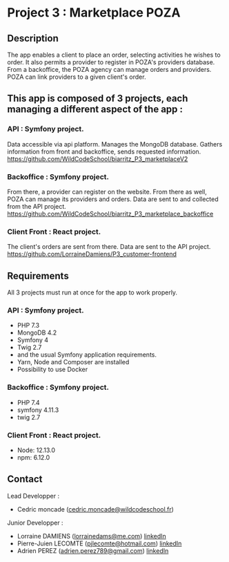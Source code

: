 # Project 3 : Marketplace POZA

## Description

The app enables a client to place an order, selecting activities he wishes to order.
It also permits a provider to register in POZA's providers database.
From a backoffice, the POZA agency can manage orders and providers.
POZA can link providers to a given client's order.

## This app is composed of 3 projects, each managing a different aspect of the app :

### API : Symfony project.

Data accessible via api platform. 
Manages the MongoDB database. 
Gathers information from front and backoffice, sends requested information.
https://github.com/WildCodeSchool/biarritz_P3_marketplaceV2

### Backoffice : Symfony project. 

From there, a provider can register on the website.
From there as well, POZA can manage its providers and orders.
Data are sent to and collected from the API project.
https://github.com/WildCodeSchool/biarritz_P3_marketplace_backoffice

### Client Front : React project. 

The client's orders are sent from there. Data are sent to the API project.
https://github.com/LorraineDamiens/P3_customer-frontend

## Requirements

All 3 projects must run at once for the app to work properly.

### API : Symfony project.
* PHP 7.3
* MongoDB 4.2
* Symfony 4
* Twig 2.7
* and the usual Symfony application requirements.
* Yarn, Node and Composer are installed
* Possibility to use Docker

### Backoffice : Symfony project. 
* PHP 7.4
* symfony 4.11.3
* twig 2.7

### Client Front : React project. 
* Node: 12.13.0 
* npm: 6.12.0

## Contact 

Lead Developper : 
* Cedric moncade (cedric.moncade@wildcodeschool.fr)

Junior Developper : 
* Lorraine DAMIENS (lorrainedams@me.com) [linkedIn](https://www.linkedin.com/in/lorrainedamiens/)
* Pierre-Juien LECOMTE (pjlecomte@hotmail.com) [linkedIn](https://www.linkedin.com/in/pierre-julien-lecomte/)
* Adrien PEREZ (adrien.perez789@gmail.com) [linkedIn](https://www.linkedin.com/in/adrien-perez-848530195/)
